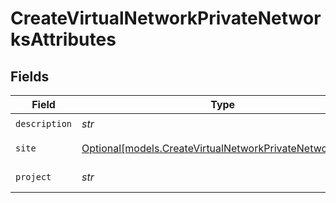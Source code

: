# CreateVirtualNetworkPrivateNetworksAttributes


## Fields

| Field                                                                                                            | Type                                                                                                             | Required                                                                                                         | Description                                                                                                      |
| ---------------------------------------------------------------------------------------------------------------- | ---------------------------------------------------------------------------------------------------------------- | ---------------------------------------------------------------------------------------------------------------- | ---------------------------------------------------------------------------------------------------------------- |
| `description`                                                                                                    | *str*                                                                                                            | :heavy_check_mark:                                                                                               | N/A                                                                                                              |
| `site`                                                                                                           | [Optional[models.CreateVirtualNetworkPrivateNetworksSite]](../models/createvirtualnetworkprivatenetworkssite.md) | :heavy_minus_sign:                                                                                               | Site ID or slug                                                                                                  |
| `project`                                                                                                        | *str*                                                                                                            | :heavy_check_mark:                                                                                               | Project ID or slug                                                                                               |